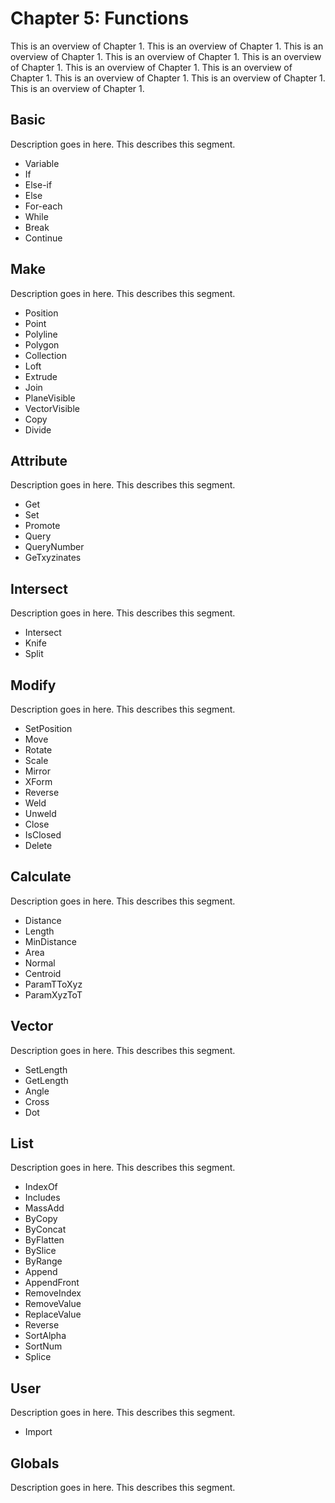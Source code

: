 # Chapter 5: Functions

This is an overview of Chapter 1. This is an overview of Chapter 1. This is an overview of Chapter 1. This is an overview of Chapter 1. This is an overview of Chapter 1. This is an overview of Chapter 1. This is an overview of Chapter 1. This is an overview of Chapter 1. This is an overview of Chapter 1. This is an overview of Chapter 1. 

## Basic

Description goes in here. This describes this segment. 

* Variable
* If
* Else-if
* Else
* For-each
* While
* Break
* Continue

## Make

Description goes in here. This describes this segment. 

* Position
* Point
* Polyline
* Polygon
* Collection
* Loft
* Extrude
* Join
* PlaneVisible
* VectorVisible
* Copy
* Divide

## Attribute

Description goes in here. This describes this segment. 

* Get
* Set
* Promote
* Query
* QueryNumber
* GeTxyzinates

## Intersect

Description goes in here. This describes this segment. 

* Intersect
* Knife
* Split

## Modify

Description goes in here. This describes this segment. 

* SetPosition
* Move
* Rotate
* Scale
* Mirror
* XForm
* Reverse
* Weld
* Unweld
* Close
* IsClosed
* Delete

## Calculate

Description goes in here. This describes this segment. 

* Distance
* Length
* MinDistance
* Area
* Normal
* Centroid
* ParamTToXyz
* ParamXyzToT

## Vector

Description goes in here. This describes this segment. 

* SetLength
* GetLength
* Angle
* Cross
* Dot

## List

Description goes in here. This describes this segment. 

* IndexOf
* Includes
* MassAdd
* ByCopy
* ByConcat
* ByFlatten
* BySlice
* ByRange
* Append
* AppendFront
* RemoveIndex
* RemoveValue
* ReplaceValue
* Reverse
* SortAlpha
* SortNum
* Splice

## User

Description goes in here. This describes this segment. 

* Import

## Globals

Description goes in here. This describes this segment. 